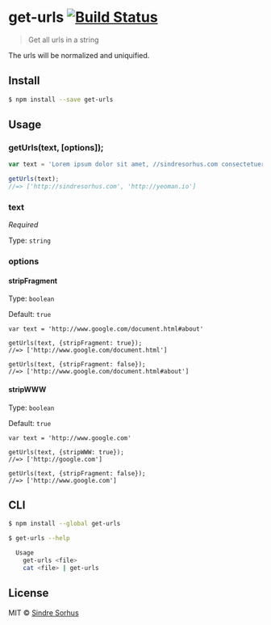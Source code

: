 # get-urls [![Build Status](https://travis-ci.org/sindresorhus/get-urls.svg?branch=master)](https://travis-ci.org/sindresorhus/get-urls)

> Get all urls in a string

The urls will be normalized and uniquified.


## Install

```sh
$ npm install --save get-urls
```


## Usage
### getUrls(text, [options]);

```js
var text = 'Lorem ipsum dolor sit amet, //sindresorhus.com consectetuer adipiscing http://yeoman.io elit.';

getUrls(text);
//=> ['http://sindresorhus.com', 'http://yeoman.io']
```

### text
*Required*

Type: `string`

### options

#### stripFragment
Type: `boolean`

Default: `true`

```
var text = 'http://www.google.com/document.html#about'

getUrls(text, {stripFragment: true});
//=> ['http://www.google.com/document.html']

getUrls(text, {stripFragment: false});
//=> ['http://www.google.com/document.html#about']
```

#### stripWWW
Type: `boolean`

Default: `true`

```
var text = 'http://www.google.com'

getUrls(text, {stripWWW: true});
//=> ['http://google.com']

getUrls(text, {stripFragment: false});
//=> ['http://www.google.com']
```

## CLI

```sh
$ npm install --global get-urls
```

```sh
$ get-urls --help

  Usage
    get-urls <file>
    cat <file> | get-urls
```


## License

MIT © [Sindre Sorhus](http://sindresorhus.com)
